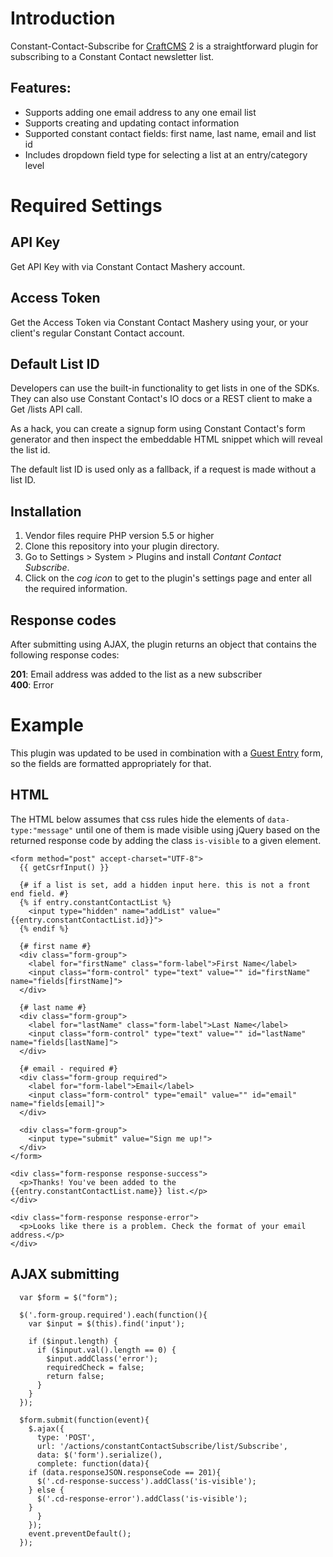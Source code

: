 # Introduction

Constant-Contact-Subscribe for [CraftCMS](http://www.craftcms.com) 2 is a straightforward plugin for subscribing to a Constant Contact newsletter list.

## Features:
- Supports adding one email address to any one email list
- Supports creating and updating contact information
- Supported constant contact fields: first name, last name, email and list id
- Includes dropdown field type for selecting a list at an entry/category level

# Required Settings
## API Key
Get API Key with via Constant Contact Mashery account.

## Access Token
Get the Access Token via Constant Contact Mashery using your, or your client's regular Constant Contact account.

## Default List ID
Developers can use the built-in functionality to get lists in one of the SDKs. They can also use Constant Contact's IO docs or a REST client to make a Get /lists API call.

As a hack, you can create a signup form using Constant Contact's form generator and then inspect the embeddable HTML snippet which will reveal the list id.

The default list ID is used only as a fallback, if a request is made without a list ID.

## Installation
1. Vendor files require PHP version 5.5 or higher
2. Clone this repository into your plugin directory.
3. Go to Settings > System > Plugins and install _Contant Contact Subscribe_.
4. Click on the _cog icon_ to get to the plugin's settings page and enter all the required information.

## Response codes
After submitting using AJAX, the plugin returns an object that contains the following response codes:

**201**: Email address was added to the list as a new subscriber<br>
**400**: Error


# Example

This plugin was updated to be used in combination with a [Guest Entry](https://github.com/craftcms/guest-entries) form, so the fields are formatted appropriately for that.

## HTML
The HTML below assumes that css rules hide the elements of `data-type:"message"` until one of them is made visible using jQuery based on the returned response code by adding the class `is-visible` to a given element.

```
<form method="post" accept-charset="UTF-8">
  {{ getCsrfInput() }}

  {# if a list is set, add a hidden input here. this is not a front end field. #}
  {% if entry.constantContactList %}
    <input type="hidden" name="addList" value="{{entry.constantContactList.id}}">
  {% endif %}

  {# first name #}
  <div class="form-group">
    <label for="firstName" class="form-label">First Name</label>
    <input class="form-control" type="text" value="" id="firstName" name="fields[firstName]">
  </div>

  {# last name #}
  <div class="form-group">
    <label for="lastName" class="form-label">Last Name</label>
    <input class="form-control" type="text" value="" id="lastName" name="fields[lastName]">
  </div>

  {# email - required #}
  <div class="form-group required">
    <label for="form-label">Email</label>
    <input class="form-control" type="email" value="" id="email" name="fields[email]">
  </div>

  <div class="form-group">
    <input type="submit" value="Sign me up!">
  </div>
</form>

<div class="form-response response-success">
  <p>Thanks! You've been added to the {{entry.constantContactList.name}} list.</p>
</div>

<div class="form-response response-error">
  <p>Looks like there is a problem. Check the format of your email address.</p>
</div>

```
## AJAX submitting
```
  var $form = $("form");

  $('.form-group.required').each(function(){
    var $input = $(this).find('input');

    if ($input.length) {
      if ($input.val().length == 0) {
        $input.addClass('error');
        requiredCheck = false;
        return false;
      }
    }
  });

  $form.submit(function(event){
    $.ajax({
      type: 'POST',
      url: '/actions/constantContactSubscribe/list/Subscribe',
      data: $('form').serialize(),
      complete: function(data){
	if (data.responseJSON.responseCode == 201){
	  $('.cd-response-success').addClass('is-visible');
	} else {
	  $('.cd-response-error').addClass('is-visible');
	}
      }
    });
    event.preventDefault();
  });
```
